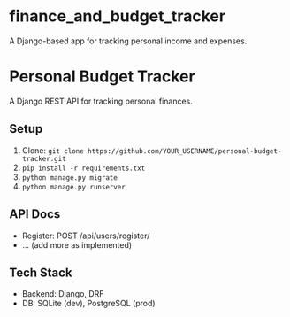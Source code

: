 # finance_and_budget_tracker
A Django-based app for tracking personal income and expenses.

# Personal Budget Tracker

A Django REST API for tracking personal finances.

## Setup
1. Clone: `git clone https://github.com/YOUR_USERNAME/personal-budget-tracker.git`
2. `pip install -r requirements.txt`
3. `python manage.py migrate`
4. `python manage.py runserver`

## API Docs
- Register: POST /api/users/register/
- ... (add more as implemented)

## Tech Stack
- Backend: Django, DRF
- DB: SQLite (dev), PostgreSQL (prod)